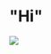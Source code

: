  <DOCTYPE html> 

<html> 
  <head>
  <title>HI CHAT ME HAHAHA</title>
  <script type="text/javascript">
  alert("hi wyola")
  alert(" i just wanted to let you know")
  alert(" that i find you attractive and cute.")
  alert(" i have to admit, i cant stop thinking about you") 
  alert( "pero i also like your flaws, your imperfection, your personality, your vibe, your style, your worst and most of all your smile")
  alert( " but no pressure!! you dont need to reciprocate my feelings for you, siguro i jusy need to get this out of my head lng for my peace of mind hahaha ikw be e cute2 tpos gwapa pa 🙄")
    </script>
  </head>
  <body> 
  <h1
  stlye="color: blue;"> "Hi" </h1>
  <img
  src="content://media/external/downloads/1000011846"
  >

  
  </body>
